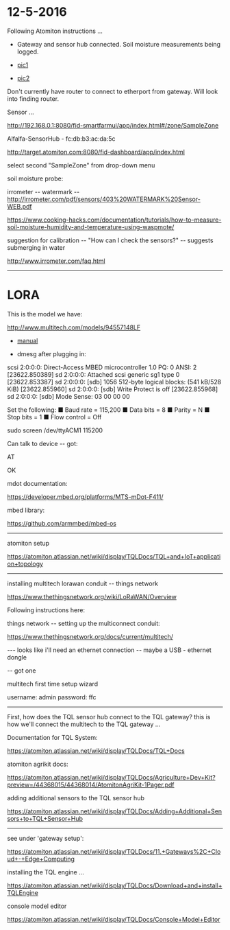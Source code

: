 # 12-5-2016

Following Atomiton instructions ...

- Gateway and sensor hub connected.  Soil moisture measurements being logged.

- [pic1](assets/12_5_2016_sensor_hub_001.png)
- [pic2](assets/12_5_2016_sensor_hub_002.png)

Don't currently have router to connect to etherport from gateway.  Will look into finding router.


Sensor ... 

http://192.168.0.1:8080/fid-smartfarmui/app/index.html#/zone/SampleZone

Alfalfa-SensorHub - fc:db:b3:ac:da:5c


http://target.atomiton.com:8080/fid-dashboard/app/index.html

select second "SampleZone" from drop-down menu

soil moisture probe:

irrometer -- watermark -- http://irrometer.com/pdf/sensors/403%20WATERMARK%20Sensor-WEB.pdf

https://www.cooking-hacks.com/documentation/tutorials/how-to-measure-soil-moisture-humidity-and-temperature-using-waspmote/

suggestion for calibration -- "How can I check the sensors?" -- suggests submerging in water

http://www.irrometer.com/faq.html

-----

# LORA

This is the model we have:

http://www.multitech.com/models/94557148LF

- [manual](http://www.multitech.com/documents/publications/manuals/s000612.pdf)


- dmesg after plugging in:

scsi 2:0:0:0: Direct-Access     MBED     microcontroller  1.0  PQ: 0 ANSI: 2
[23622.850389] sd 2:0:0:0: Attached scsi generic sg1 type 0
[23622.853387] sd 2:0:0:0: [sdb] 1056 512-byte logical blocks: (541 kB/528 KiB)
[23622.855960] sd 2:0:0:0: [sdb] Write Protect is off
[23622.855968] sd 2:0:0:0: [sdb] Mode Sense: 03 00 00 00

Set the following:
■ Baud rate = 115,200
■ Data bits = 8
■ Parity = N
■ Stop bits = 1
■ Flow control = Off

sudo screen /dev/ttyACM1 115200

Can talk to device -- got:

AT

OK

mdot documentation:

https://developer.mbed.org/platforms/MTS-mDot-F411/

mbed library:

https://github.com/armmbed/mbed-os

----

atomiton setup

https://atomiton.atlassian.net/wiki/display/TQLDocs/TQL+and+IoT+application+topology

----

installing multitech lorawan conduit -- things network

https://www.thethingsnetwork.org/wiki/LoRaWAN/Overview


Following instructions here:

things network -- setting up the multiconnect conduit:

https://www.thethingsnetwork.org/docs/current/multitech/

--- looks like i'll need an ethernet connection -- maybe a USB - ethernet dongle 

-- got one

multitech first time setup wizard

username: admin
password: ffc

----

First, how does the TQL sensor hub connect to the TQL gateway?  this is how we'll connect the multitech to the TQL gateway ...

Documentation for TQL System:

https://atomiton.atlassian.net/wiki/display/TQLDocs/TQL+Docs

atomiton agrikit docs:

https://atomiton.atlassian.net/wiki/display/TQLDocs/Agriculture+Dev+Kit?preview=/44368015/44368014/AtomitonAgriKit-1Pager.pdf

adding additional sensors to the TQL sensor hub

https://atomiton.atlassian.net/wiki/display/TQLDocs/Adding+Additional+Sensors+to+TQL+Sensor+Hub

----

see under 'gateway setup':

https://atomiton.atlassian.net/wiki/display/TQLDocs/11.+Gateways%2C+Cloud+-+Edge+Computing

installing the TQL engine ...

https://atomiton.atlassian.net/wiki/display/TQLDocs/Download+and+install+TQLEngine

console model editor

https://atomiton.atlassian.net/wiki/display/TQLDocs/Console+Model+Editor





 

